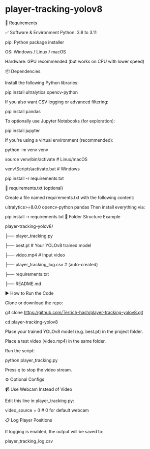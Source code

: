# player-tracking-yolov8
🧰 Requirements

✅ Software & Environment
Python: 3.8 to 3.11

pip: Python package installer

OS: Windows / Linux / macOS

Hardware: GPU recommended (but works on CPU with lower speed)

📦 Dependencies

Install the following Python libraries:

pip install ultralytics opencv-python

If you also want CSV logging or advanced filtering:

pip install pandas

To optionally use Jupyter Notebooks (for exploration):

pip install jupyter

If you're using a virtual environment (recommended):

python -m venv venv

source venv/bin/activate       # Linux/macOS

venv\Scripts\activate.bat      # Windows

pip install -r requirements.txt

📄 requirements.txt (optional)

Create a file named requirements.txt with the following content:

ultralytics>=8.0.0
opencv-python
pandas
Then install everything via:

pip install -r requirements.txt
🔧 Folder Structure Example

player-tracking-yolov8/

├── player_tracking.py

├── best.pt       # Your YOLOv8 trained model

├── video.mp4  # Input video

├── player_tracking_log.csv # (auto-created)

├── requirements.txt

├── README.md

▶️ How to Run the Code

Clone or download the repo:

git clone https://github.com/Terrich-hash/player-tracking-yolov8.git

cd player-tracking-yolov8

Place your trained YOLOv8 model (e.g. best.pt) in the project folder.

Place a test video (video.mp4) in the same folder.

Run the script:

python player_tracking.py

Press q to stop the video stream.

⚙️ Optional Configs

📹 Use Webcam Instead of Video

Edit this line in player_tracking.py:

video_source = 0  # 0 for default webcam

📋 Log Player Positions

If logging is enabled, the output will be saved to:

player_tracking_log.csv
